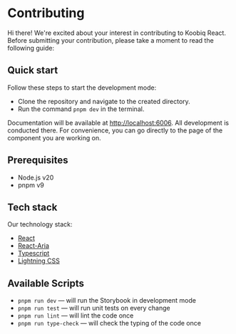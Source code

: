# Contributing

Hi there! We're excited about your interest in contributing to Koobiq React.
Before submitting your contribution, please take a moment to read the following guide:

## Quick start

Follow these steps to start the development mode:

- Clone the repository and navigate to the created directory.
- Run the command `pnpm dev` in the terminal.

Documentation will be available at [http://localhost:6006](http://localhost:6006).
All development is conducted there. For convenience, you can go directly to the page of the component you are working on.

## Prerequisites

- Node.js v20
- pnpm v9

## Tech stack

Our technology stack:

- [React](https://react.dev/)
- [React-Aria](https://react-spectrum.adobe.com/react-aria/index.html)
- [Typescript](https://www.typescriptlang.org/)
- [Lightning CSS](https://lightningcss.dev/)

## Available Scripts

- `pnpm run dev` — will run the Storybook in development mode
- `pnpm run test` — will run unit tests on every change
- `pnpm run lint` — will lint the code once
- `pnpm run type-check` — will check the typing of the code once
